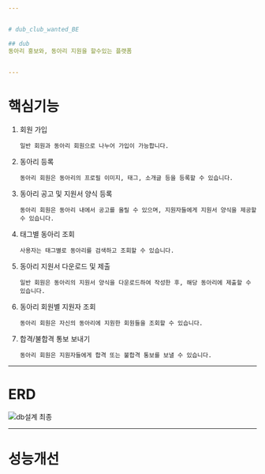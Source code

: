```yaml
---


# dub_club_wanted_BE

## dub
동아리 홍보와, 동아리 지원을 할수있는 플랫폼


---
```



#  핵심기능


1. 회원 가입

   ```일반 회원과 동아리 회원으로 나누어 가입이 가능합니다.```


2. 동아리 등록


   ```동아리 회원은 동아리의 프로필 이미지, 태그, 소개글 등을 등록할 수 있습니다.```


3. 동아리 공고 및 지원서 양식 등록


   ```동아리 회원은 동아리 내에서 공고를 올릴 수 있으며, 지원자들에게 지원서 양식을 제공할 수 있습니다.```


4. 태그별 동아리 조회


   ```사용자는 태그별로 동아리를 검색하고 조회할 수 있습니다.```


5. 동아리 지원서 다운로드 및 제출


   ```일반 회원은 동아리의 지원서 양식을 다운로드하여 작성한 후, 해당 동아리에 제출할 수 있습니다.```


6. 동아리 회원별 지원자 조회


   ```동아리 회원은 자신의 동아리에 지원한 회원들을 조회할 수 있습니다.```


7. 합격/불합격 통보 보내기


   ```동아리 회원은 지원자들에게 합격 또는 불합격 통보를 보낼 수 있습니다.```



---


# ERD


![db설계 최종](https://github.com/s2hoon/dub_club_wanted_BE/assets/82464990/532c6e73-719f-4645-a798-1fe47da878c3)


---

# 성능개선




